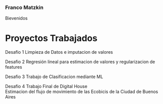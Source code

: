 ### Franco Matzkin 
  <html>
    <head> Bievenidos
    </head>
    <body>
      <h1>Proyectos Trabajados</h1>
      <p>Desafio 1
        Limpieza de Datos e imputacion de valores 
      </p>
      <p>Desafio 2
        Regresión lineal para estimacion de valores y regularizacion de features
      </p>
      <p>Desafio 3
        Trabajo de Clasificacion mediante ML
      </p>
      <p>Desafio 4
        Trabajo Final de Digital House
          <br> Estimacion del flujo de movimiento de las Ecobicis de la Ciudad de Buenos Aires
      </p>
  </html>
